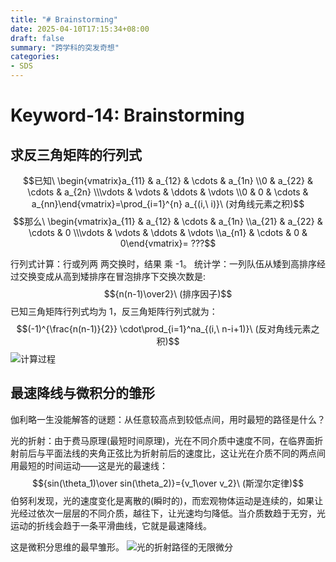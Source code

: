 ```yaml
---
title: "# Brainstorming"
date: 2025-04-10T17:15:34+08:00
draft: false
summary: "跨学科的突发奇想"
categories: 
- SDS
---
```




# Keyword-14: Brainstorming




## 求反三角矩阵的行列式
$$已知\ \begin{vmatrix}a_{11} & a_{12} & \cdots & a_{1n} \\0 & a_{22} & \cdots & a_{2n} \\\vdots & \vdots & \ddots & \vdots \\0 & 0 & \cdots & a_{nn}\end{vmatrix}=\prod_{i=1}^{n} a_{(i,\ i)}\ (对角线元素之积)$$
$$那么\ \begin{vmatrix}a_{11} & a_{12} & \cdots & a_{1n} \\a_{21} & a_{22} & \cdots & 0 \\\vdots & \vdots & \ddots & \vdots \\a_{n1} & \cdots & 0 & 0\end{vmatrix}= ???$$

行列式计算：行或列两 两交换时，结果 乘 -1。
统计学：一列队伍从矮到高排序经过交换变成从高到矮排序在冒泡排序下交换次数是:$${n(n-1)\over2}\ (排序因子)$$
已知三角矩阵行列式均为 1，反三角矩阵行列式就为：$$(-1)^{\frac{n(n-1)}{2}} \cdot\prod_{i=1}^na_{(i,\ n-i+1)}\ (反对角线元素之积)$$
![计算过程](/images/b1.jpg)





## 最速降线与微积分的雏形



伽利略一生没能解答的谜题：从任意较高点到较低点间，用时最短的路径是什么？

光的折射：由于费马原理(最短时间原理)，光在不同介质中速度不同，在临界面折射前后与平面法线的夹角正弦比为折射前后的速度比，这让光在介质不同的两点间用最短的时间运动——这是光的最速线：$${sin(\theta_1)\over sin(\theta_2)}={v_1\over v_2}\ (斯涅尔定律)$$
伯努利发现，光的速度变化是离散的(瞬时的)，而宏观物体运动是连续的，如果让光经过依次一层层的不同介质，越往下，让光速均匀降低。当介质数趋于无穷，光运动的折线会趋于一条平滑曲线，它就是最速降线。

这是微积分思维的最早雏形。
![光的折射路径的无限微分](/images/b2.jpg)
